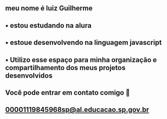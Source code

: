 ## meu nome é luiz Guilherme 

## • estou estudando na alura 

## • estoue desenvolvendo na linguagem javascript

## • Utilizo esse espaço para minha organização e compartilhamento dos meus projetos desenvolvidos 

 ## Você pode entrar em contato comigo 🤖
 
 ## 00001119845968sp@al.educacao.sp.gov.br
